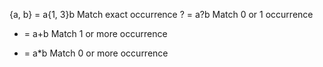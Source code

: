 {a, b}	=	a{1, 3}b 		Match exact occurrence
?	=	a?b			Match 0 or 1 occurrence
+	=	a+b			Match 1 or more occurrence
*	=	a*b			Match 0 or more occurrence

